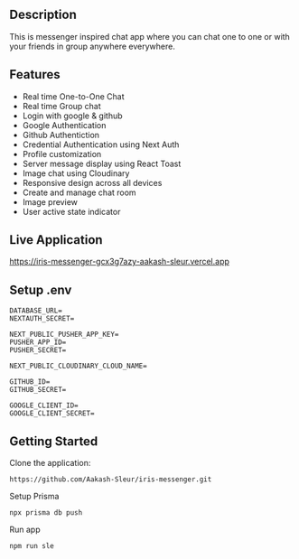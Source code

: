 ## Description

This is messenger inspired chat app where you can chat one to one or with your friends in group anywhere everywhere.

## Features
 - Real time One-to-One Chat
 - Real time Group chat
 - Login with google & github
 - Google Authentication
 - Github Authentiction
 - Credential Authentication using Next Auth
 - Profile customization
 - Server message display using React Toast
 - Image chat using Cloudinary
 - Responsive design across all devices
 - Create and manage chat room
 - Image preview
 - User active state indicator

## Live Application

https://iris-messenger-gcx3g7azy-aakash-sleur.vercel.app

## Setup .env

```
DATABASE_URL=
NEXTAUTH_SECRET=

NEXT_PUBLIC_PUSHER_APP_KEY=
PUSHER_APP_ID=
PUSHER_SECRET=

NEXT_PUBLIC_CLOUDINARY_CLOUD_NAME=

GITHUB_ID=
GITHUB_SECRET=

GOOGLE_CLIENT_ID=
GOOGLE_CLIENT_SECRET=
```


## Getting Started
Clone the application:
```
https://github.com/Aakash-Sleur/iris-messenger.git
```
Setup Prisma
```
npx prisma db push
```

Run app
```
npm run sle
```

